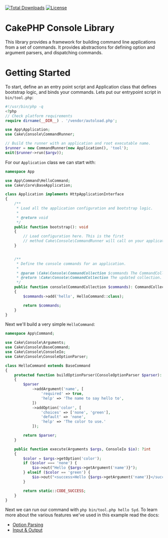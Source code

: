 [![Total Downloads](https://img.shields.io/packagist/dt/cakephp/http.svg?style=flat-square)](https://packagist.org/packages/cakephp/console)
[![License](https://img.shields.io/badge/license-MIT-blue.svg?style=flat-square)](LICENSE.txt)

# CakePHP Console Library

This library provides a framework for building command line applications from a
set of commands. It provides abstractions for defining option and argument
parsers, and dispatching commands.

# Getting Started

To start, define an an entry point script and Application class that defines
bootstrap logic, and binds your commands. Lets put our entrypoint script in
`bin/tool.php`:

```php
#!/usr/bin/php -q
<?php
// Check platform requirements
require dirname(__DIR__) . '/vendor/autoload.php';

use App\Application;
use Cake\Console\CommandRunner;

// Build the runner with an application and root executable name.
$runner = new CommandRunner(new Application(), 'tool');
exit($runner->run($argv));
````

For our `Application` class we can start with:

```php
namespace App

use App\Command\HelloCommand;
use Cake\Core\BaseApplication;

class Application implements HttpApplicationInterface
{
    /**
     * Load all the application configuration and bootstrap logic.
     *
     * @return void
     */
    public function bootstrap(): void
    {
        // Load configuration here. This is the first
        // method Cake\Console\CommandRunner will call on your application.
    }


    /**
     * Define the console commands for an application.
     *
     * @param \Cake\Console\CommandCollection $commands The CommandCollection to add commands into.
     * @return \Cake\Console\CommandCollection The updated collection.
     */
    public function console(CommandCollection $commands): CommandCollection;
    {
        $commands->add('hello', HelloCommand::class);

        return $commands;
    }
}
```

Next we'll build a very simple `HelloCommand`:

```php
namespace App\Command;

use Cake\Console\Arguments;
use Cake\Console\BaseCommand;
use Cake\Console\ConsoleIo;
use Cake\Console\ConsoleOptionParser;

class HelloCommand extends BaseCommand
{
    protected function buildOptionParser(ConsoleOptionParser $parser): ConsoleOptionParser
    {
        $parser
            ->addArgument('name', [
                'required' => true,
                'help' => 'The name to say hello to',
            ])
            ->addOption('color', [
                'choices' => ['none', 'green'],
                'default' => 'none',
                'help' => 'The color to use.'
            ]);

        return $parser;
    }

    public function execute(Arguments $args, ConsoleIo $io): ?int
    {
        $color = $args->getOption('color');
        if ($color === 'none') {
            $io->out("Hello {$args->getArgument('name')}");
        } elseif ($color == 'green') {
            $io->out("<success>Hello {$args->getArgument('name')}</success>");
        }

        return static::CODE_SUCCESS;
    }
}
```

Next we can run our command with `php bin/tool.php hello Syd`. To learn more
about the various features we've used in this example read the docs:

* [Option Parsing](https://book.cakephp.org/4/en/console-commands/option-parsers.html)
* [Input & Output](https://book.cakephp.org/4/en/console-commands/input-output.html)

